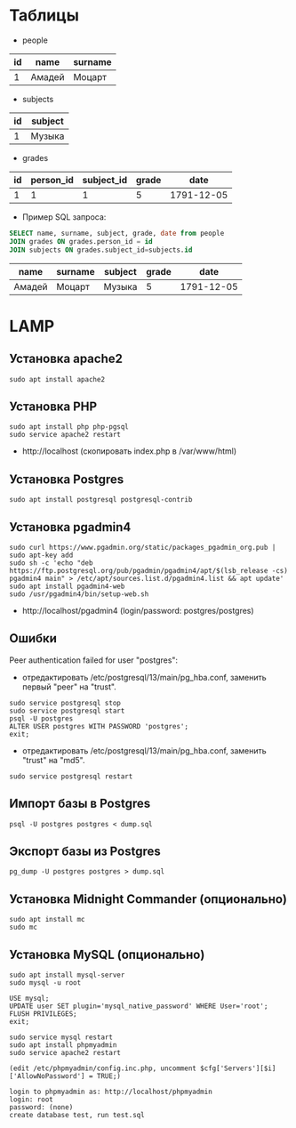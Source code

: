 # Таблицы

* people

id|name|surname
--|--|--
1|Амадей|Моцарт

* subjects

id | subject 
--|--
1 | Музыка


* grades

id | person_id | subject_id | grade | date
---|-----------|------------|-------|-----
1  | 1         |          1 | 5     | 1791-12-05


* Пример SQL запроса:

```sql
SELECT name, surname, subject, grade, date from people
JOIN grades ON grades.person_id = id
JOIN subjects ON grades.subject_id=subjects.id
```

name | surname | subject | grade | date
-----|---------|---------|-------|-----
Амадей| Моцарт | Музыка  | 5     | 1791-12-05



# LAMP

## Установка apache2

```
sudo apt install apache2
```

## Установка PHP

```
sudo apt install php php-pgsql
sudo service apache2 restart
```

* http://localhost (скопировать index.php в /var/www/html)

## Установка Postgres
```
sudo apt install postgresql postgresql-contrib
```

## Установка pgadmin4

```
sudo curl https://www.pgadmin.org/static/packages_pgadmin_org.pub | sudo apt-key add
sudo sh -c 'echo "deb https://ftp.postgresql.org/pub/pgadmin/pgadmin4/apt/$(lsb_release -cs) pgadmin4 main" > /etc/apt/sources.list.d/pgadmin4.list && apt update'
sudo apt install pgadmin4-web
sudo /usr/pgadmin4/bin/setup-web.sh
```

* http://localhost/pgadmin4 (login/password: postgres/postgres)


## Ошибки

Peer authentication failed for user "postgres":

* отредактировать /etc/postgresql/13/main/pg_hba.conf, заменить первый "peer" на "trust".

```
sudo service postgresql stop
sudo service postgresql start
psql -U postgres
ALTER USER postgres WITH PASSWORD 'postgres';
exit;
```

* отредактировать  /etc/postgresql/13/main/pg_hba.conf, заменить "trust" на "md5".

```
sudo service postgresql restart
```

## Импорт базы в Postgres
```
psql -U postgres postgres < dump.sql
```

## Экспорт базы из Postgres
```
pg_dump -U postgres postgres > dump.sql
```

## Установка Midnight Commander (опционально)
```
sudo apt install mc
sudo mc
```

## Установка MySQL (опционально)
```
sudo apt install mysql-server
sudo mysql -u root

USE mysql;
UPDATE user SET plugin='mysql_native_password' WHERE User='root';
FLUSH PRIVILEGES;
exit;

sudo service mysql restart
sudo apt install phpmyadmin
sudo service apache2 restart

(edit /etc/phpmyadmin/config.inc.php, uncomment $cfg['Servers'][$i]['AllowNoPassword'] = TRUE;)

login to phpmyadmin as: http://localhost/phpmyadmin
login: root
password: (none)
create database test, run test.sql
```

